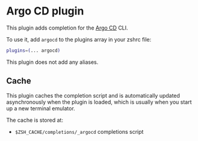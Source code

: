 # Argo CD plugin

This plugin adds completion for the [Argo CD](https://argoproj.github.io/cd/) CLI.

To use it, add `argocd` to the plugins array in your zshrc file:

```zsh
plugins=(... argocd)
```

This plugin does not add any aliases.

## Cache

This plugin caches the completion script and is automatically updated asynchronously when the plugin is
loaded, which is usually when you start up a new terminal emulator.

The cache is stored at:

- `$ZSH_CACHE/completions/_argocd` completions script
